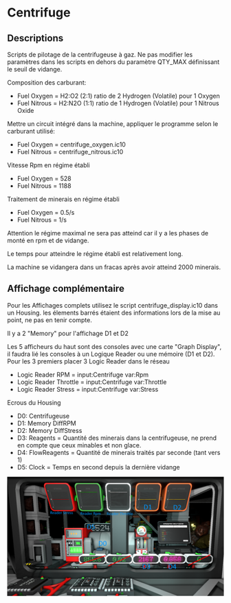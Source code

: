# Centrifuge

## Descriptions

Scripts de pilotage de la centrifugeuse à gaz. Ne pas modifier les paramètres dans les scripts en dehors du paramètre QTY_MAX définissant le seuil de vidange.

Composition des carburant:
* Fuel Oxygen = H2:O2 (2:1) ratio de 2 Hydrogen (Volatile) pour 1 Oxygen
* Fuel Nitrous = H2:N2O (1:1) ratio de 1 Hydrogen (Volatile) pour 1 Nitrous Oxide

Mettre un circuit intégré dans la machine, appliquer le programme selon le carburant utilisé:
* Fuel Oxygen = centrifuge_oxygen.ic10
* Fuel Nitrous = centrifuge_nitrous.ic10

Vitesse Rpm en régime établi
* Fuel Oxygen = 528
* Fuel Nitrous = 1188

Traitement de minerais en régime établi
* Fuel Oxygen = 0.5/s
* Fuel Nitrous = 1/s

Attention le régime maximal ne sera pas atteind car il y a les phases de monté en rpm et de vidange.

Le temps pour atteindre le régime établi est relativement long.

La machine se vidangera dans un fracas après avoir atteind 2000 minerais.

## Affichage complémentaire

Pour les Affichages complets utilisez le script centrifuge_display.ic10 dans un Housing. les élements barrés étaient des informations lors de la mise au point, ne pas en tenir compte.

Il y a 2 "Memory" pour l'affichage D1 et D2

Les 5 afficheurs du haut sont des consoles avec une carte "Graph Display", il faudra lié les consoles à un Logique Reader ou une mémoire (D1 et D2).
Pour les 3 premiers placer 3 Logic Reader dans le réseau
* Logic Reader RPM = input:Centrifuge var:Rpm
* Logic Reader Throttle = input:Centrifuge var:Throttle
* Logic Reader Stress = input:Centrifuge var:Stress

Ecrous du Housing
* D0: Centrifugeuse
* D1: Memory DiffRPM
* D2: Memory DiffStress
* D3: Reagents = Quantité des minerais dans la centrifugeuse, ne prend en compte que ceux minables et non glace.
* D4: FlowReagents = Quantité de minerais traités par seconde (tant vers 1)
* D5: Clock = Temps en second depuis la dernière vidange

![Tableau de bord](/Centrifuge/centrifuge.png)